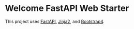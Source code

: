 # Welcome FastAPI Web Starter
This project uses [FastAPI](https://fastapi.tiangolo.com/), 
[Jinja2](https://jinja.palletsprojects.com/en/2.11.x/), 
and [Bootstrap4](https://getbootstrap.com/docs/4.1/getting-started/introduction/).